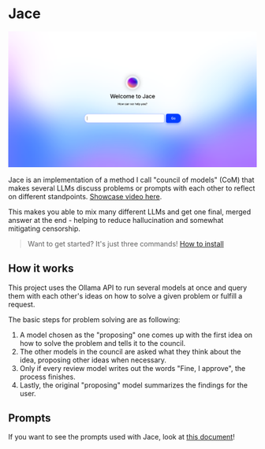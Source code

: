 # Jace

![Jace showcase image](./docs/assets/showcase-image.png)

Jace is an implementation of a method I call "council of models" (CoM) that makes several LLMs discuss problems or prompts with each other to reflect on different standpoints. [Showcase video here](./docs/assets/showcase-small.webm).

This makes you able to mix many different LLMs and get one final, merged answer at the end - helping to reduce hallucination and somewhat mitigating censorship.

> Want to get started? It's just three commands!
> [How to install](./docs/install.md)

## How it works

This project uses the Ollama API to run several models at once and query them with each other's ideas on how to solve a given problem or fulfill a request.

The basic steps for problem solving are as following:

1. A model chosen as the "proposing" one comes up with the first idea on how to solve the problem and tells it to the council.
2. The other models in the council are asked what they think about the idea, proposing other ideas when necessary.
3. Only if every review model writes out the words "Fine, I approve", the process finishes.
4. Lastly, the original "proposing" model summarizes the findings for the user.

## Prompts

If you want to see the prompts used with Jace, look at [this document](./docs/prompts.md)!
